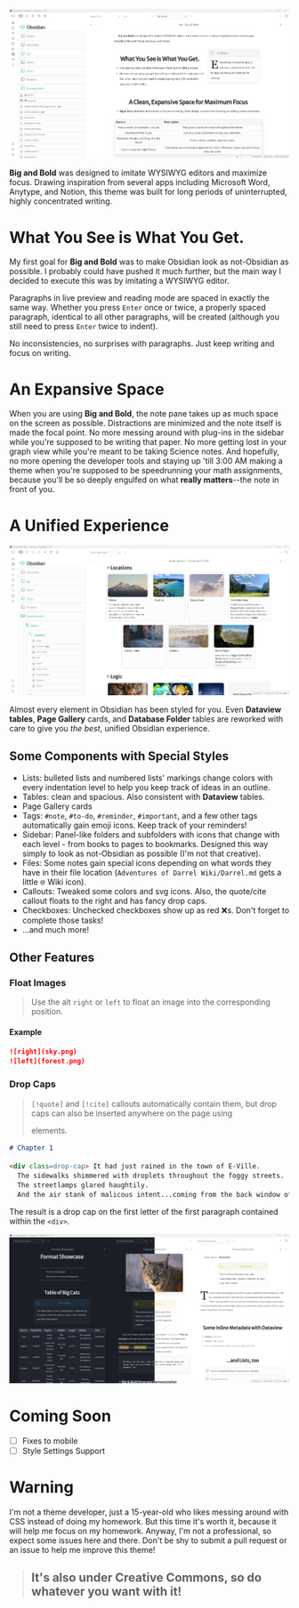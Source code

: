 ![](big-and-bold.png)

**Big and Bold** was designed to imitate WYSIWYG editors and maximize focus. Drawing inspiration from several apps including Microsoft Word, Anytype, and Notion, this theme was built for long periods of uninterrupted, highly concentrated writing.

# What You See is What You Get.
My first goal for **Big and Bold** was to make Obsidian look as not-Obsidian as possible. I probably could have pushed it much further, but the main way I decided to execute this was by imitating a WYSIWYG editor.

Paragraphs in live preview and reading mode are spaced in exactly the same way. Whether you press `Enter` once or twice, a properly spaced paragraph, identical to all other paragraphs, will be created (although you still need to press `Enter` twice to indent).

No inconsistencies, no surprises with paragraphs. Just keep writing and focus on writing.

# An Expansive Space
When you are using **Big and Bold**, the note pane takes up as much space on the screen as possible. Distractions are minimized and the note itself is made the focal point. No more messing around with plug-ins in the sidebar while you're supposed to be writing that paper. No more getting lost in your graph view while you're meant to be taking Science notes. And hopefully, no more opening the developer tools and staying up 'till 3:00 AM making a theme when you're supposed to be speedrunning your math assignments, because you'll be so deeply engulfed on what **really matters**--the note in front of you.

# A Unified Experience

![](Screenshots/page-gallery.png)

Almost every element in Obsidian has been styled for you. Even **Dataview tables**, **Page Gallery** cards, and **Database Folder** tables are reworked with care to give you *the best*, unified Obsidian experience.
## Some Components with Special Styles
- Lists: bulleted lists and numbered lists' markings change colors with every indentation level to help you keep track of ideas in an outline.
- Tables: clean and spacious. Also consistent with **Dataview** tables.
- Page Gallery cards
- Tags: `#note`, `#to-do`, `#reminder`, `#important`, and a few other tags automatically gain emoji icons. Keep track of your reminders!
- Sidebar: Panel-like folders and subfolders with icons that change with each level - from books to pages to bookmarks. Designed this way simply to look as not-Obsidian as possible (I'm not that creative).
- Files: Some notes gain special icons depending on what words they have in their file location (`Adventures of Darrel Wiki/Darrel.md` gets a little `🌐` Wiki icon).
- Callouts: Tweaked some colors and svg icons. Also, the quote/cite callout floats to the right and has fancy drop caps.
- Checkboxes: Unchecked checkboxes show up as red ❌s. Don't forget to complete those tasks!
- ...and much more!

## Other Features

### Float Images
> Use the alt `right` or `left` to float an image into the corresponding position.
#### Example
```markdown
![right](sky.png)
![left](forest.png)
```

### Drop Caps
> `[!quote]` and `[!cite]` callouts automatically contain them, but drop caps can also be inserted anywhere on the page using <div> elements.

```markdown
# Chapter 1
  
<div class=drop-cap> It had just rained in the town of E-Ville.
  The sidewalks shimmered with droplets throughout the foggy streets.
  The streetlamps glared haughtily.
  And the air stank of malicous intent...coming from the back window of Micah's house. </div>
```
The result is a drop cap on the first letter of the first paragraph contained within the `<div>`.

 ![](Screenshots/light-and-dark-big-and-bold.png)
  
# Coming Soon
- [ ] Fixes to mobile
- [ ] Style Settings Support

# Warning
I'm not a theme developer, just a 15-year-old who likes messing around with CSS instead of doing my homework. But this time it's worth it, because it will help me focus on my homework. Anyway, I'm not a professional, so expect some issues here and there. Don't be shy to submit a pull request or an issue to help me improve this theme! 

> ## It's also under Creative Commons, so do whatever you want with it!

